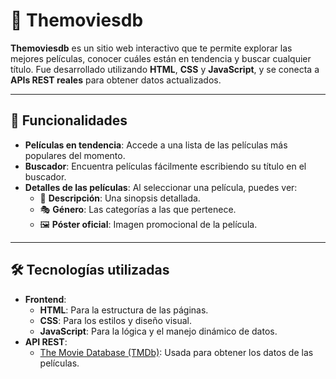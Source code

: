 # 🎥 Themoviesdb

**Themoviesdb** es un sitio web interactivo que te permite explorar las mejores películas, conocer cuáles están en tendencia y buscar cualquier título. Fue desarrollado utilizando **HTML**, **CSS** y **JavaScript**, y se conecta a **APIs REST reales** para obtener datos actualizados.

---

## 🌟 Funcionalidades

- **Películas en tendencia**: Accede a una lista de las películas más populares del momento.
- **Buscador**: Encuentra películas fácilmente escribiendo su título en el buscador.
- **Detalles de las películas**: Al seleccionar una película, puedes ver:
  - 📜 **Descripción**: Una sinopsis detallada.
  - 🎭 **Género**: Las categorías a las que pertenece.
  - 🖼️ **Póster oficial**: Imagen promocional de la película.

---

## 🛠️ Tecnologías utilizadas

- **Frontend**:
  - **HTML**: Para la estructura de las páginas.
  - **CSS**: Para los estilos y diseño visual.
  - **JavaScript**: Para la lógica y el manejo dinámico de datos.
- **API REST**:
  - [The Movie Database (TMDb)](https://www.themoviedb.org/): Usada para obtener los datos de las películas.

